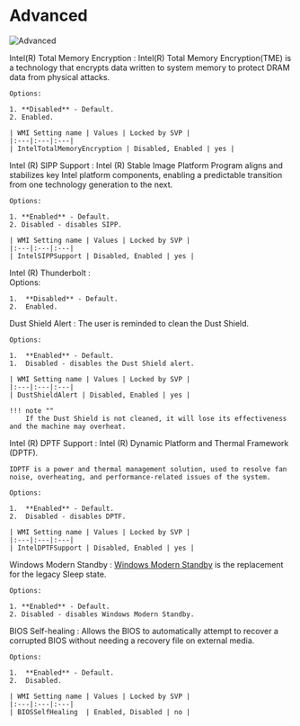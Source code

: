 # Advanced

![Advanced](https://cdrt.github.io/mk_docs/ref/bios/settings/thinkcentre/img/tc_advanced.PNG)

Intel(R) Total Memory Encryption
:  Intel(R) Total Memory Encryption(TME) is a technology that encrypts data written to system memory to protect DRAM data from physical attacks.

    Options:

    1. **Disabled** - Default.
    2. Enabled.

    | WMI Setting name | Values | Locked by SVP |
    |:---|:---|:---|
    | IntelTotalMemoryEncryption | Disabled, Enabled | yes |

Intel (R) SIPP Support
:  Intel (R) Stable Image Platform Program aligns and stabilizes key Intel platform components, enabling a predictable transition from one technology generation to the next.

    Options:

    1. **Enabled** - Default.
    2. Disabled - disables SIPP.

    | WMI Setting name | Values | Locked by SVP |
    |:---|:---|:---|
    | IntelSIPPSupport | Disabled, Enabled | yes |

Intel (R) Thunderbolt
:  
    Options:

    1.  **Disabled** - Default.
    2.  Enabled.

Dust Shield Alert
:  The user is reminded to clean the Dust Shield.

    Options:

    1.  **Enabled** - Default.
    1.  Disabled - disables the Dust Shield alert.

    | WMI Setting name | Values | Locked by SVP |
    |:---|:---|:---|
    | DustShieldAlert | Disabled, Enabled | yes |

    !!! note ""
        If the Dust Shield is not cleaned, it will lose its effectiveness and the machine may overheat.

Intel (R) DPTF Support
:  Intel (R) Dynamic Platform and Thermal Framework (DPTF).

    IDPTF is a power and thermal management solution, used to resolve fan noise, overheating, and performance-related issues of the system.

    Options:

    1.  **Enabled** - Default.
    2.  Disabled - disables DPTF.

    | WMI Setting name | Values | Locked by SVP |
    |:---|:---|:---|
    | IntelDPTFSupport | Disabled, Enabled | yes |

Windows Modern Standby
:  [Windows Modern Standby](https://docs.microsoft.com/en-us/windows-hardware/design/device-experiences/modern-standby) is the replacement for the legacy Sleep state.

    Options:

    1. **Enabled** - Default.
    2. Disabled - disables Windows Modern Standby.

BIOS Self-healing
:  Allows the BIOS to automatically attempt to recover a corrupted BIOS without needing a recovery file on external media.

    Options:

    1.  **Enabled** - Default.
    2.  Disabled.

    | WMI Setting name | Values | Locked by SVP |
    |:---|:---|:---|
    | BIOSSelfHealing  | Enabled, Disabled | no |
